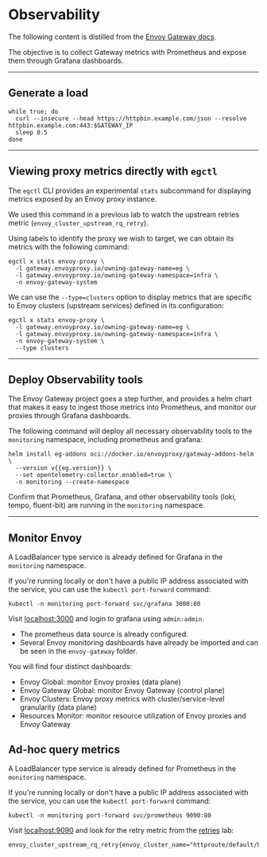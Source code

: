 # Observability

The following content is distilled from the [Envoy Gateway docs](https://gateway.envoyproxy.io/docs/tasks/observability/grafana-integration/).

The objective is to collect Gateway metrics with Prometheus and expose them through Grafana dashboards.

---

## Generate a load

```shell
while true; do
  curl --insecure --head https://httpbin.example.com/json --resolve httpbin.example.com:443:$GATEWAY_IP
  sleep 0.5
done
```

---

## Viewing proxy metrics directly with `egctl`

The `egctl` CLI provides an experimental `stats` subcommand for displaying metrics exposed by an Envoy proxy instance.

We used this command in a previous lab to watch the upstream retries metric (`envoy_cluster_upstream_rq_retry`).

Using labels to identify the proxy we wish to target, we can obtain its metrics with the following command:

```shell
egctl x stats envoy-proxy \
  -l gateway.envoyproxy.io/owning-gateway-name=eg \
  -l gateway.envoyproxy.io/owning-gateway-namespace=infra \
  -n envoy-gateway-system
```

We can use the `--type=clusters` option to display metrics that are specific to Envoy clusters (upstream services) defined in its configuration:

```shell
egctl x stats envoy-proxy \
  -l gateway.envoyproxy.io/owning-gateway-name=eg \
  -l gateway.envoyproxy.io/owning-gateway-namespace=infra \
  -n envoy-gateway-system \
  --type clusters
```

---

## Deploy Observability tools

The Envoy Gateway project goes a step further, and provides a helm chart that makes it easy to ingest those metrics into Prometheus, and monitor our proxies through Grafana dashboards.

The following command will deploy all necessary observability tools to the `monitoring` namespace, including prometheus and grafana:

```shell
helm install eg-addons oci://docker.io/envoyproxy/gateway-addons-helm \
  --version v{{eg.version}} \
  --set opentelemetry-collector.enabled=true \
  -n monitoring --create-namespace
```

Confirm that Prometheus, Grafana, and other observability tools (loki, tempo, fluent-bit) are running in the `monitoring` namespace.

---

## Monitor Envoy

A LoadBalancer type service is already defined for Grafana in the `monitoring` namespace.

If you're running locally or don't have a public IP address associated with the service, you can use the `kubectl port-forward` command:

```shell
kubectl -n monitoring port-forward svc/grafana 3000:80
```

Visit [localhost:3000](http://localhost:3000) and login to grafana using `admin:admin`.

- The prometheus data source is already configured.
- Several Envoy monitoring dashboards have already be imported and can be seen in the `envoy-gateway` folder.

You will find four distinct dashboards:

- Envoy Global: monitor Envoy proxies (data plane)
- Envoy Gateway Global: monitor Envoy Gateway (control plane)
- Envoy Clusters: Envoy proxy metrics with cluster/service-level granularity (data plane)
- Resources Monitor: monitor resource utilization of Envoy proxies and Envoy Gateway

## Ad-hoc query metrics

A LoadBalancer type service is already defined for Prometheus in the `monitoring` namespace.

If you're running locally or don't have a public IP address associated with the service, you can use the `kubectl port-forward` command:

```shell
kubectl -n monitoring port-forward svc/prometheus 9090:80
```

Visit [localhost:9090](http://localhost:9090) and look for the retry metric from the [retries](retries.md/#review-the-proxys-stats) lab:

```promql
envoy_cluster_upstream_rq_retry{envoy_cluster_name="httproute/default/httpbin/rule/0"}
```
